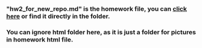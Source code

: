 ### "hw2_for_new_repo.md" is the homework file, you can [click here](https://github.com/Maria815/STAT545-hw-Guo-Maria/blob/master/hw02/hw2_for_new_repo.md) or find it directly in the folder.

### You can ignore html folder here, as it is just a folder for pictures in homework html file.

